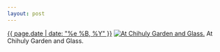 ```yaml
---
layout: post
---
```


<p>
  <time><a href="/306">{{ page.date | date: "%e %B, %Y" }}</a></time>
  <a href="/306"><img src="{{ site.assets_url }}/306-640.jpg" srcset="{{ site.assets_url }}/306-1280.jpg 1280w, {{ site.assets_url }}/306-960.jpg 960w, {{ site.assets_url }}/306-640.jpg 640w, {{ site.assets_url }}/306-320.jpg 320w" sizes="(min-width: 700px) 50vw, calc(100vw - 2rem)" alt="At Chihuly Garden and Glass." /></a>
  <span>At Chihuly Garden and Glass.</span>
</p>
